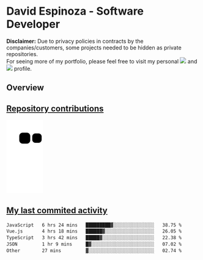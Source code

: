 # David Espinoza - Software Developer
<div id="links">
  <p>
    <strong>Disclaimer:</strong> Due to privacy policies in contracts by the companies/customers, some projects needed to be hidden as private repositories. <br />
For seeing more of my portfolio, please feel free to visit my personal <a href="https://davidespinoza.dev" target="_blank"><img src="https://img.shields.io/badge/website-000000?style=for-the-badge&logo=About.me&logoColor=white" target="_blank"></a> and <a href="https://www.linkedin.com/in/despinozap" target="_blank"><img src="https://img.shields.io/badge/LinkedIn-0077B5?style=for-the-badge&logo=linkedin&logoColor=white" target="_blank"></a> profile.
  </p>
</div>

## Overview

<div id="stats">
  <a href="https://github.com/despinozap">
  <!--
    <img height="180em" style="margin: 0em 10em;" src="https://github-readme-stats.vercel.app/api?username=despinozap&show_icons=true&include_all_commits=true&count_private=true&theme=default"/>
    <img height="180em" style="margin: 0em 10em;" src="https://github-readme-stats.vercel.app/api/top-langs/?username=despinozap&layout=compact&langs_count=7&theme=default"/>
  -->
</div>
 
## Repository contributions
<div id="snake"> 

  ![Snake animation](https://github.com/despinozap/despinozap/blob/output/github-contribution-grid-snake.svg)
</div>

## My last commited activity
<!--START_SECTION:waka-->

```txt
JavaScript   6 hrs 24 mins   █████████▓░░░░░░░░░░░░░░░   38.75 %
Vue.js       4 hrs 18 mins   ██████▓░░░░░░░░░░░░░░░░░░   26.05 %
TypeScript   3 hrs 42 mins   █████▓░░░░░░░░░░░░░░░░░░░   22.38 %
JSON         1 hr 9 mins     █▓░░░░░░░░░░░░░░░░░░░░░░░   07.02 %
Other        27 mins         ▓░░░░░░░░░░░░░░░░░░░░░░░░   02.74 %
```

<!--END_SECTION:waka-->
